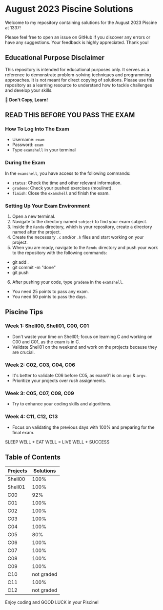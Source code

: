 #  August 2023 Piscine Solutions 

Welcome to my repository containing solutions for the August 2023 Piscine at 1337! 

Please feel free to open an issue on GitHub if you discover any errors or have any suggestions. Your feedback is highly appreciated. Thank you! 

##  Educational Purpose Disclaimer 

This repository is intended for educational purposes only. It serves as a reference to demonstrate problem-solving techniques and programming approaches. It is not meant for direct copying of solutions. Please use this repository as a learning resource to understand how to tackle challenges and develop your skills.

🚫 **Don't Copy, Learn!** 

## READ THIS BEFORE YOU PASS THE EXAM 

### How To Log Into The Exam
- Username: `exam`
- Password: `exam`
- Type `examshell` in your terminal

### During the Exam
In the `examshell`, you have access to the following commands:
- `status`: Check the time and other relevant information.
- `grademe`: Check your pushed exercises (moulinet).
- `finish`: Close the `examshell` and finish the exam.

### Setting Up Your Exam Environment
1. Open a new terminal.
2. Navigate to the directory named `subject` to find your exam subject.
3. Inside the `Rendu` directory, which is your repository, create a directory named after the project.
4. Create the necessary `.c` and/or `.h` files and start working on your project.
5. When you are ready, navigate to the `Rendu` directory and push your work to the repository with the following commands:
- git add .
- git commit -m "done"
- git push
6. After pushing your code, type `grademe` in the `examshell`.

- You need 25 points to pass any exam.
- You need 50 points to pass the days.

##  Piscine Tips 

### Week 1: Shell00, Shell01, C00, C01
- Don't waste your time on Shell01; focus on learning C and working on C00 and C01, as the exam is in C.
- Validate Shell01 on the weekend and work on the projects because they are crucial.

### Week 2: C02, C03, C04, C06
- It's better to validate C06 before C05, as exam01 is on `argc` & `argv`.
- Prioritize your projects over rush assignments.

### Week 3: C05, C07, C08, C09
- Try to enhance your coding skills and algorithms.

### Week 4: C11, C12, C13
- Focus on validating the previous days with 100% and preparing for the final exam.

 SLEEP WELL +  EAT WELL =  LIVE WELL +  SUCCESS

##  Table of Contents 

| Projects    | Solutions     |
|-------------|---------------|
| Shell00     |      100%     |
| Shell01     |      100%     |
| C00         |       92%     |
| C01         |      100%     |
| C02         |      100%     |
| C03         |      100%     |
| C04         |      100%     |
| C05         |       80%     |
| C06         |      100%     |
| C07         |      100%     |
| C08         |      100%     |
| C09         |      100%     |
| C10         |  not  graded  |
| C11         |      100%     |
| C12         |  not  graded  |


Enjoy coding and GOOD LUCK in your Piscine! 
